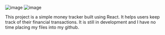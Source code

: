 ![image](https://github.com/user-attachments/assets/d2be78ec-7af9-40de-9ea3-4057651651d6)
![image](https://github.com/user-attachments/assets/8f36c18e-0543-4605-9c36-b885a0ff528d)


This project is a simple money tracker built using React. It helps users keep track of their financial transactions.
It is still in development and I have no time placing my files into my github. 
